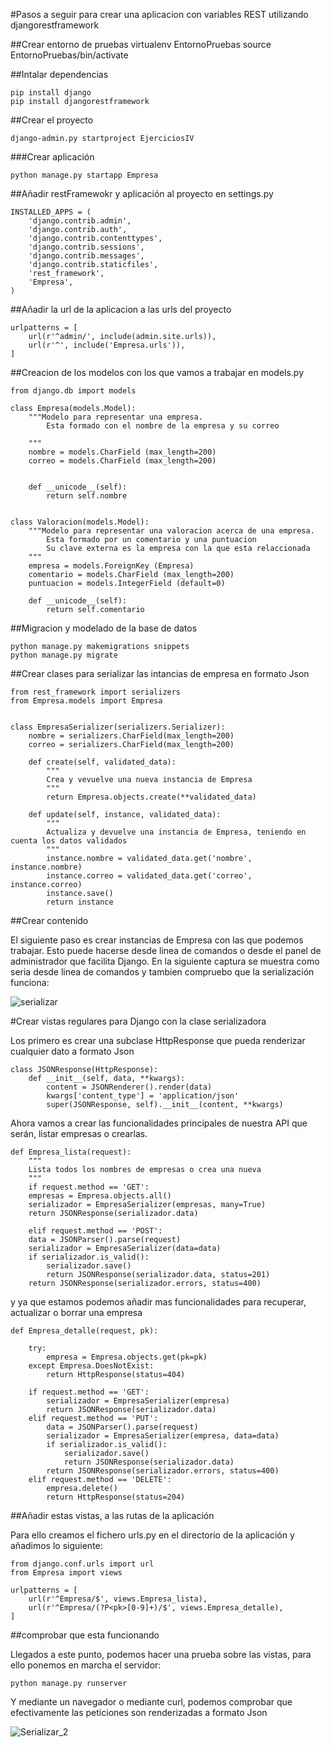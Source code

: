 #Pasos a seguir para crear una aplicacion con variables REST utilizando djangorestframework 

##Crear entorno de pruebas
	virtualenv EntornoPruebas
	source EntornoPruebas/bin/activate

##Intalar dependencias

	pip install django
	pip install djangorestframework 

##Crear el proyecto

	django-admin.py startproject EjerciciosIV

###Crear aplicación

	python manage.py startapp Empresa

##Añadir restFramewokr y aplicación al proyecto en settings.py

	INSTALLED_APPS = (
	    'django.contrib.admin',
	    'django.contrib.auth',
	    'django.contrib.contenttypes',
	    'django.contrib.sessions',
	    'django.contrib.messages',
	    'django.contrib.staticfiles',
	    'rest_framework',
	    'Empresa',
	)

##Añadir la url de la aplicacion a las urls del proyecto

	urlpatterns = [
	    url(r'^admin/', include(admin.site.urls)),
	    url(r'^', include('Empresa.urls')),
	]

##Creacion de los modelos con los que vamos a trabajar en models.py
	
	from django.db import models

	class Empresa(models.Model):
		"""Modelo para representar una empresa.
			Esta formado con el nombre de la empresa y su correo
	
		"""
		nombre = models.CharField (max_length=200)
		correo = models.CharField (max_length=200)
	
	
		def __unicode__(self):
			return self.nombre


	class Valoracion(models.Model):
		"""Modelo para representar una valoracion acerca de una empresa.
			Esta formado por un comentario y una puntuacion
			Su clave externa es la empresa con la que esta relaccionada
		"""
		empresa = models.ForeignKey (Empresa)
		comentario = models.CharField (max_length=200)
		puntuacion = models.IntegerField (default=0)
	
		def __unicode__(self):
			return self.comentario

##Migracion y modelado de la base de datos

	python manage.py makemigrations snippets
	python manage.py migrate

##Crear clases para serializar las intancias de empresa en formato Json

	from rest_framework import serializers
	from Empresa.models import Empresa


	class EmpresaSerializer(serializers.Serializer):
		nombre = serializers.CharField(max_length=200)
		correo = serializers.CharField(max_length=200)

		def create(self, validated_data):
			"""
			Crea y vevuelve una nueva instancia de Empresa
			"""
			return Empresa.objects.create(**validated_data)

		def update(self, instance, validated_data):
			"""
			Actualiza y devuelve una instancia de Empresa, teniendo en cuenta los datos validados
			"""
			instance.nombre = validated_data.get('nombre', instance.nombre)
			instance.correo = validated_data.get('correo', instance.correo)
			instance.save()
			return instance
##Crear contenido

El siguiente paso es crear instancias de Empresa con las que podemos trabajar. Esto puede hacerse desde linea de comandos o desde el 
panel de administrador que facilita Django. En la siguiente captura se muestra como seria desde linea de comandos y tambien compruebo que la serialización funciona:

![serializar](https://www.dropbox.com/s/9m9ay7jqapdmu7t/serializar.png?dl=1)


#Crear vistas regulares para Django con la clase serializadora

Los primero es crear una subclase HttpResponse que pueda renderizar cualquier dato a formato Json 

	class JSONResponse(HttpResponse):
		def __init__(self, data, **kwargs):
			content = JSONRenderer().render(data)
			kwargs['content_type'] = 'application/json'
			super(JSONResponse, self).__init__(content, **kwargs)


Ahora vamos a crear las funcionalidades principales de nuestra API que serán, listar empresas o crearlas.

	def Empresa_lista(request):
	    """
	    Lista todos los nombres de empresas o crea una nueva
	    """
	    if request.method == 'GET':
		empresas = Empresa.objects.all()
		serializador = EmpresaSerializer(empresas, many=True)
		return JSONResponse(serializador.data)

	    elif request.method == 'POST':
		data = JSONParser().parse(request)
		serializador = EmpresaSerializer(data=data)
		if serializador.is_valid():
			serializador.save()
			return JSONResponse(serializador.data, status=201)
		return JSONResponse(serializador.errors, status=400)

y ya que estamos podemos añadir mas funcionalidades para  recuperar, actualizar o borrar una empresa

	def Empresa_detalle(request, pk):

		try:
			empresa = Empresa.objects.get(pk=pk)
		except Empresa.DoesNotExist:
			return HttpResponse(status=404)

		if request.method == 'GET':
			serializador = EmpresaSerializer(empresa)
			return JSONResponse(serializador.data)
		elif request.method == 'PUT':
			data = JSONParser().parse(request)
			serializador = EmpresaSerializer(empresa, data=data)
			if serializador.is_valid():
				serializador.save()
				return JSONResponse(serializador.data)
			return JSONResponse(serializador.errors, status=400)
		elif request.method == 'DELETE':
			empresa.delete()
			return HttpResponse(status=204)



##Añadir estas vistas, a las rutas de la aplicación

Para ello creamos el fichero urls.py en el directorio de la aplicación y añadimos lo siguiente:

	from django.conf.urls import url
	from Empresa import views

	urlpatterns = [
	    url(r'^Empresa/$', views.Empresa_lista),
	    url(r'^Empresa/(?P<pk>[0-9]+)/$', views.Empresa_detalle),
	]

##comprobar que esta funcionando

Llegados a este punto, podemos hacer una prueba sobre las vistas, para ello ponemos en marcha el servidor:

	python manage.py runserver

Y mediante un navegador o mediante curl, podemos comprobar que efectivamente las peticiones son 
renderizadas a formato Json

![Serializar_2](https://www.dropbox.com/s/go7igqx2nds6ve2/serializar2.png?dl=1)








